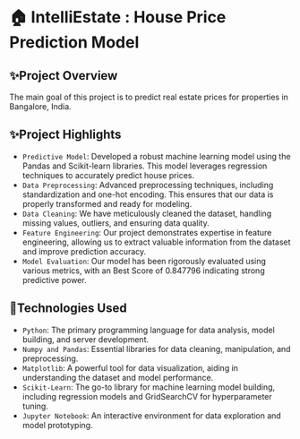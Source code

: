# 🏠 IntelliEstate : House Price Prediction Model

## ✨Project Overview
The main goal of this project is to predict real estate prices for properties in Bangalore, India.

## ✨Project Highlights
- `Predictive Model`: Developed a robust machine learning model using the Pandas and Scikit-learn libraries. This model leverages regression techniques to accurately predict house prices.
- `Data Preprocessing`: Advanced preprocessing techniques, including standardization and one-hot encoding. This ensures that our data is properly transformed and ready for modeling.
- `Data Cleaning`: We have meticulously cleaned the dataset, handling missing values, outliers, and ensuring data quality.
- `Feature Engineering`: Our project demonstrates expertise in feature engineering, allowing us to extract valuable information from the dataset and improve prediction accuracy.
- `Model Evaluation`: Our model has been rigorously evaluated using various metrics, with an Best Score of 0.847796 indicating strong predictive power.

## 🤖Technologies Used
- `Python`: The primary programming language for data analysis, model building, and server development.
- `Numpy and Pandas`: Essential libraries for data cleaning, manipulation, and preprocessing.
- `Matplotlib`: A powerful tool for data visualization, aiding in understanding the dataset and model performance.
- `Scikit-Learn`: The go-to library for machine learning model building, including regression models and GridSearchCV for hyperparameter tuning.
- `Jupyter Notebook`: An interactive environment for data exploration and model prototyping.

